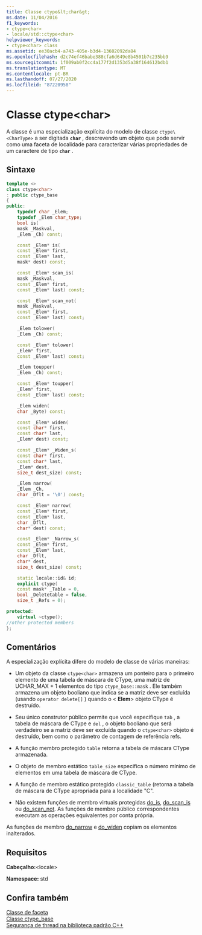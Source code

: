 ```yaml
---
title: Classe ctype&lt;char&gt;
ms.date: 11/04/2016
f1_keywords:
- ctype<char>
- locale/std::ctype<char>
helpviewer_keywords:
- ctype<char> class
ms.assetid: ee30acb4-a743-405e-b3d4-13602092da84
ms.openlocfilehash: d2c74ef46babe388cfa6d649e8b4501b7c235bb9
ms.sourcegitcommit: 1f009ab0f2cc4a177f2d1353d5a38f164612bdb1
ms.translationtype: MT
ms.contentlocale: pt-BR
ms.lasthandoff: 07/27/2020
ms.locfileid: "87220958"
---
```

# <a name="ctypeltchargt-class"></a>Classe ctype&lt;char&gt;

A classe é uma especialização explícita do modelo de classe `ctype\<CharType>` a ser digitada **`char`** , descrevendo um objeto que pode servir como uma faceta de localidade para caracterizar várias propriedades de um caractere de tipo **`char`** .

## <a name="syntax"></a>Sintaxe

```cpp
template <>
class ctype<char>
: public ctype_base
{
public:
    typedef char _Elem;
    typedef _Elem char_type;
    bool is(
    mask _Maskval,
    _Elem _Ch) const;

    const _Elem* is(
    const _Elem* first,
    const _Elem* last,
    mask* dest) const;

    const _Elem* scan_is(
    mask _Maskval,
    const _Elem* first,
    const _Elem* last) const;

    const _Elem* scan_not(
    mask _Maskval,
    const _Elem* first,
    const _Elem* last) const;

    _Elem tolower(
    _Elem _Ch) const;

    const _Elem* tolower(
    _Elem* first,
    const _Elem* last) const;

    _Elem toupper(
    _Elem _Ch) const;

    const _Elem* toupper(
    _Elem* first,
    const _Elem* last) const;

    _Elem widen(
    char _Byte) const;

    const _Elem* widen(
    const char* first,
    const char* last,
    _Elem* dest) const;

    const _Elem* _Widen_s(
    const char* first,
    const char* last,
    _Elem* dest,
    size_t dest_size) const;

    _Elem narrow(
    _Elem _Ch,
    char _Dflt = '\0') const;

    const _Elem* narrow(
    const _Elem* first,
    const _Elem* last,
    char _Dflt,
    char* dest) const;

    const _Elem* _Narrow_s(
    const _Elem* first,
    const _Elem* last,
    char _Dflt,
    char* dest,
    size_t dest_size) const;

    static locale::id& id;
    explicit ctype(
    const mask* _Table = 0,
    bool _Deletetable = false,
    size_t _Refs = 0);

protected:
    virtual ~ctype();
//other protected members
};
```

## <a name="remarks"></a>Comentários

A especialização explícita difere do modelo de classe de várias maneiras:

- Um objeto da classe `ctype<char>` armazena um ponteiro para o primeiro elemento de uma tabela de máscara de CType, uma matriz de UCHAR_MAX + 1 elementos do tipo `ctype_base::mask` . Ele também armazena um objeto booliano que indica se a matriz deve ser excluída (usando `operator delete[]` ) quando o \< **Elem**> objeto CType é destruído.

- Seu único construtor público permite que você especifique `tab` , a tabela de máscara de CType e `del` , o objeto booliano que será verdadeiro se a matriz deve ser excluída quando o `ctype<char>` objeto é destruído, bem como o parâmetro de contagem de referência refs.

- A função membro protegido `table` retorna a tabela de máscara CType armazenada.

- O objeto de membro estático `table_size` especifica o número mínimo de elementos em uma tabela de máscara de CType.

- A função de membro estático protegido `classic_table` (retorna a tabela de máscara de CType apropriada para a localidade "C".

- Não existem funções de membro virtuais protegidas [do_is](../standard-library/ctype-class.md#do_is), [do_scan_is](../standard-library/ctype-class.md#do_scan_is) ou [do_scan_not](../standard-library/ctype-class.md#do_scan_not). As funções de membro público correspondentes executam as operações equivalentes por conta própria.

As funções de membro [do_narrow](../standard-library/ctype-class.md#do_narrow) e [do_widen](../standard-library/ctype-class.md#do_widen) copiam os elementos inalterados.

## <a name="requirements"></a>Requisitos

**Cabeçalho:**\<locale>

**Namespace:** std

## <a name="see-also"></a>Confira também

[Classe de faceta](locale-class.md#facet_class)\
[Classe ctype_base](../standard-library/ctype-base-class.md)\
[Segurança de thread na biblioteca padrão C++](../standard-library/thread-safety-in-the-cpp-standard-library.md)
